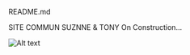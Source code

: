 README.md

SITE COMMUN SUZNNE & TONY
On Construction...


![Alt text](assets/idee.png "Optional title")
